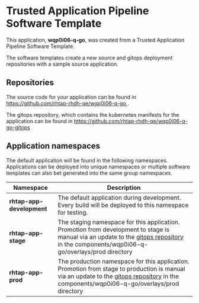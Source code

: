 # Trusted Application Pipeline Software Template

This application, **wqp0i06-q-go**, was created from a Trusted Application Pipeline Software Template.

The software templates create a new source and gitops deployment repositories with a sample source application. 

## Repositories

The source code for your application can be found in [https://github.com/rhtap-rhdh-qe/wqp0i06-q-go ](https://github.com/rhtap-rhdh-qe/wqp0i06-q-go ).
 
The gitops repository, which contains the kubernetes manifests for the application can be found in 
[https://github.com/rhtap-rhdh-qe/wqp0i06-q-go-gitops ](https://github.com/rhtap-rhdh-qe/wqp0i06-q-go-gitops ) 

## Application namespaces 

The default application will be found in the following namespaces. Applications can be deployed into unique namespaces or multiple software templates can also bet generated into the same group namespaces.  

|  Namespace   |  Description   |  
| -------- | -------- |   
| **rhtap-app-development** | The default application during development. Every build will be deployed to this namespace for testing. | 
| **rhtap-app-stage** | The staging namespace for this application. Promotion from development to stage is manual via an update to the [gitops repository](https://github.com/rhtap-rhdh-qe/wqp0i06-q-go-gitops ) in the components/wqp0i06-q-go/overlays/prod directory |  
| **rhtap-app-prod** | The production namespace for this application. Promotion from stage to production is manual via an update to the [gitops repository](https://github.com/rhtap-rhdh-qe/wqp0i06-q-go-gitops ) in the components/wqp0i06-q-go/overlays/prod directory | 